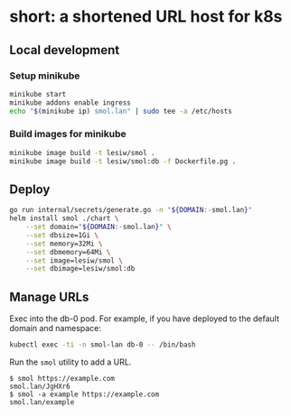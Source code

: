 # short: a shortened URL host for k8s

## Local development

### Setup minikube

``` sh
minikube start
minikube addons enable ingress
echo "$(minikube ip) smol.lan" | sudo tee -a /etc/hosts
```

### Build images for minikube

``` sh
minikube image build -t lesiw/smol .
minikube image build -t lesiw/smol:db -f Dockerfile.pg .
```

## Deploy

``` sh
go run internal/secrets/generate.go -n "${DOMAIN:-smol.lan}"
helm install smol ./chart \
    --set domain="${DOMAIN:-smol.lan}" \
    --set dbsize=1Gi \
    --set memory=32Mi \
    --set dbmemory=64Mi \
    --set image=lesiw/smol \
    --set dbimage=lesiw/smol:db
```

## Manage URLs

Exec into the db-0 pod. For example, if you have deployed to the default domain
and namespace:

``` sh
kubectl exec -ti -n smol-lan db-0 -- /bin/bash
```

Run the `smol` utility to add a URL.

``` shellsession
$ smol https://example.com
smol.lan/JgHXr6
$ smol -a example https://example.com
smol.lan/example
```
